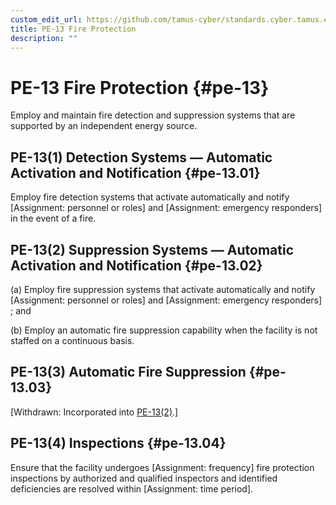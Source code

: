 ```yaml
---
custom_edit_url: https://github.com/tamus-cyber/standards.cyber.tamus.edu/tree/main/content/tamus.edu/TAMUS_profile.xml
title: PE-13 Fire Protection
description: ""
---
```


# PE-13 Fire Protection {#pe-13}

Employ and maintain fire detection and suppression systems that are supported by an independent energy source.

## PE-13(1) Detection Systems — Automatic Activation and Notification {#pe-13.01}

Employ fire detection systems that activate automatically and notify [Assignment: personnel or roles] and [Assignment: emergency responders] in the event of a fire.

## PE-13(2) Suppression Systems — Automatic Activation and Notification {#pe-13.02}

(a) Employ fire suppression systems that activate automatically and notify [Assignment: personnel or roles] and [Assignment: emergency responders] ; and

(b) Employ an automatic fire suppression capability when the facility is not staffed on a continuous basis.

## PE-13(3) Automatic Fire Suppression {#pe-13.03}

[Withdrawn: Incorporated into [PE-13(2)](../pe/pe-13#pe-13.02).]

## PE-13(4) Inspections {#pe-13.04}

Ensure that the facility undergoes [Assignment: frequency] fire protection inspections by authorized and qualified inspectors and identified deficiencies are resolved within [Assignment: time period].

